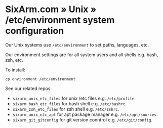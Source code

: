 # SixArm.com » Unix » <br> /etc/environment system configuration

Our Unix systems use `/etc/environment` to set paths, languages, etc.

Our environment settings are for all system users and all shells e.g. bash, zsh, etc.

To install:

    cp environment /etc/environment

See our related repos:

  * `sixarm_unix_etc_files` for unix /etc files e.g. `/etc/profile`.
  * `sixarm_bash_etc_files` for bash shell e.g. `/etc/bashrc`.
  * `sixarm_zsh_etc_files` for zsh shell e.g. `/etc/zshrc`.
  * `sixarm_unix_etc_apt` for apt package manager e.g. `/etc/apt/sources`.
  * `sixarm_git_gitconfig` for git version conntrol e.g. `/etc/git/config`.
